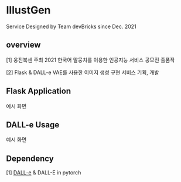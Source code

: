 # IllustGen
Service Designed by Team devBricks since Dec. 2021

## overview
[1] 웅진북센 주최 2021 한국어 말뭉치를 이용한 인공지능 서비스 공모전 출품작

[2] Flask & DALL-e VAE를 사용한 이미지 생성 구현 서비스 기획, 개발

## Flask Application
예시 화면

## DALL-e Usage
예시 화면

## Dependency
[1] [DALL-e](https://openai.com/blog/dall-e/) & DALL-E in pytorch 
